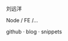 <style>
    .sidebar,
    .sidebar-toggle {
        display: none;
    }

    .content {
        left: 0;
        font-size: 20px;
        text-align: center;
    }

    a {
        text-decoration: none;
    }
</style>

刘远洋 

Node / FE /...

[github](https://github.com/hoperyy) · [blog](https://github.com/hoperyy/blog) · [snippets](https://hoperyy.github.io/snippets/#/) 

